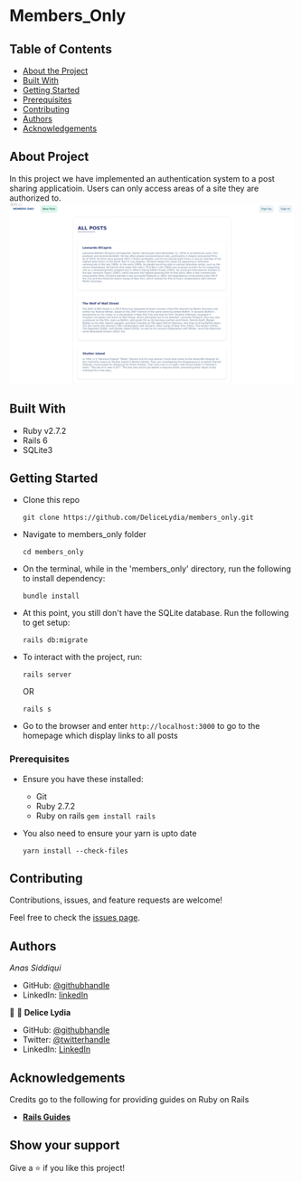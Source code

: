 # Members_Only

## Table of Contents

* [About the Project](#about-the-project)
* [Built With](#built-with)
* [Getting Started](#getting-started)
* [Prerequisites](#prerequisites)
* [Contributing](#contributing)
* [Authors](#authors)
* [Acknowledgements](#acknowledgements)

## About Project

In this project we have implemented an authentication system to a post sharing applicatioin. Users can only access areas of a site they are authorized to.
![screenshot](./screenshot.jpg)
## Built With

- Ruby v2.7.2
- Rails 6
- SQLite3


## Getting Started

* Clone this repo
    ```
    git clone https://github.com/DeliceLydia/members_only.git
    ```
* Navigate to members_only folder
    ```
    cd members_only
    ```
* On the terminal, while in the 'members_only' directory, run the following to install dependency:
    ```
    bundle install
    ```
* At this point, you still don't have the SQLite database. Run the following to get setup:
    ```
    rails db:migrate
    ```
* To interact with the project, run:
    ```
    rails server
    ```

    OR

    ```
    rails s
    ```
* Go to the browser and enter 
    ```http://localhost:3000``` to go to the homepage which display links to all posts

### Prerequisites

- Ensure you have these installed:
    - Git
    - Ruby 2.7.2
    - Ruby on rails ```gem install rails```

- You also need to ensure your yarn is upto date
    ```
    yarn install --check-files
    ```

## Contributing

Contributions, issues, and feature requests are welcome!

Feel free to check the [issues page](https://github.com/DeliceLydia/members_only/issues).

## Authors

  *Anas Siddiqui*
  - GitHub: [@githubhandle](https://github.com/smcommits)
  - LinkedIn: [linkedIn](https://linkedin.com/in/sm-anas)


👤
👤 **Delice Lydia**
  - GitHub: [@githubhandle](https://github.com/DeliceLydia)
  - Twitter: [@twitterhandle](https://twitter.com/lameck721)
  - LinkedIn: [LinkedIn](https://twitter.com/IngabireLydia3)

## Acknowledgements
Credits go to the following for providing guides on Ruby on Rails
  - [**Rails Guides**](https://guides.rubyonrails.org/form_helpers.html )

## Show your support

Give a ⭐️ if you like this project!
